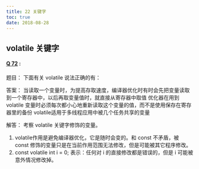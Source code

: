 ```yaml
---
title: 22 关键字
toc: true
date: 2018-08-28
---
```


## volatile 关键字

#### [Q 72](http://blog.csdn.net/zerocboy/article/details/51638828) :


题目：
下面有关 volatile 说法正确的有：

答案：
当读取一个变量时，为提高存取速度，编译器优化时有时会先把变量读取到一个寄存器中，以后再取变量值时，就直接从寄存器中取值
优化器在用到 volatile 变量时必须每次都小心地重新读取这个变量的值，而不是使用保存在寄存器里的备份
volatile适用于多线程应用中被几个任务共享的变量

解答：
考察 volatile 关键字修饰的变量。
1. volatile作用是避免编译器优化，它是随时会变的。和 const 不矛盾，被 const 修饰的变量只是在当前作用范围无法修改，但是可能被其它程序修改。
2. const volatile int i = 0; 表示：任何对 i 的直接修改都是错误的，但是 i 可能被意外情况修改掉。
